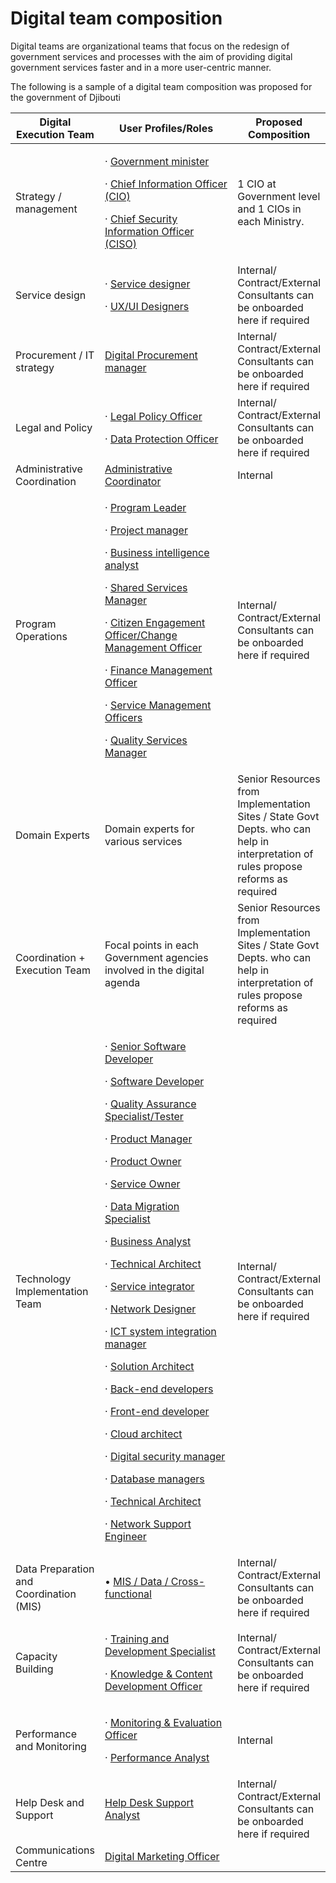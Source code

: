 # Digital team composition

Digital teams are organizational teams that focus on the redesign of government services and processes with the aim of providing digital government services faster and in a more user-centric manner.

The following is a sample of a digital team composition was proposed for the government of Djibouti

<table><thead><tr><th>Digital Execution Team</th><th width="262">User Profiles/Roles</th><th>Proposed Composition</th></tr></thead><tbody><tr><td>Strategy / management</td><td><p>· <a href="../digital-team-composition/user-profiles-taxonomy.md#government-minister">Government minister</a></p><p>· <a href="../digital-team-composition/user-profiles-taxonomy.md#chief-information-officer">Chief Information Officer (CIO)</a></p><p>· <a href="../digital-team-composition/user-profiles-taxonomy.md#chief-security-information-officer-ciso">Chief Security Information Officer (CISO)</a></p></td><td>1 CIO at Government level and 1 CIOs in each Ministry.</td></tr><tr><td>Service design</td><td><p>· <a href="../digital-team-composition/user-profiles-taxonomy.md#service-designer">Service designer</a></p><p>· <a href="../digital-team-composition/user-profiles-taxonomy.md#ux-ui-designers">UX/UI Designers</a></p></td><td>Internal/ Contract/External Consultants can be onboarded here if required</td></tr><tr><td>Procurement / IT strategy</td><td><a href="../digital-team-composition/user-profiles-taxonomy.md#procurement-manager">Digital Procurement manager</a></td><td>Internal/ Contract/External Consultants can be onboarded here if required</td></tr><tr><td>Legal and Policy</td><td><p>· <a href="../digital-team-composition/user-profiles-taxonomy.md#legal-policy-officer">Legal Policy Officer</a></p><p>· <a href="../digital-team-composition/user-profiles-taxonomy.md#data-protection-officer">Data Protection Officer</a></p></td><td>Internal/ Contract/External Consultants can be onboarded here if required</td></tr><tr><td>Administrative Coordination</td><td><a href="../digital-team-composition/user-profiles-taxonomy.md#administrative-coordinator">Administrative Coordinator</a></td><td>Internal</td></tr><tr><td>Program Operations</td><td><p>· <a href="../digital-team-composition/user-profiles-taxonomy.md#ict-operations-manager">Program Leader</a></p><p>· <a href="../digital-team-composition/user-profiles-taxonomy.md#project-manager">Project manager</a></p><p>· <a href="../digital-team-composition/user-profiles-taxonomy.md#business-process-analyst">Business intelligence analyst</a></p><p>· <a href="../digital-team-composition/user-profiles-taxonomy.md#shared-service-manager">Shared Services Manager</a></p><p>· <a href="../digital-team-composition/user-profiles-taxonomy.md#citizen-engagement-officer-change-management-officer">Citizen Engagement Officer/Change Management Officer</a></p><p>· <a href="../digital-team-composition/user-profiles-taxonomy.md#finance-management-officer">Finance Management Officer</a></p><p>· <a href="../digital-team-composition/user-profiles-taxonomy.md#service-management-officers">Service Management Officers</a></p><p>· <a href="../digital-team-composition/user-profiles-taxonomy.md#quality-services-manager">Quality Services Manager</a></p></td><td>Internal/ Contract/External Consultants can be onboarded here if required</td></tr><tr><td>Domain Experts</td><td>Domain experts for various services</td><td>Senior Resources from Implementation Sites / State Govt Depts. who can help in interpretation of rules propose reforms as required</td></tr><tr><td>Coordination + Execution Team</td><td>Focal points in each Government agencies involved in the digital agenda</td><td>Senior Resources from Implementation Sites / State Govt Depts. who can help in interpretation of rules propose reforms as required</td></tr><tr><td>Technology Implementation Team</td><td><p>· <a href="../digital-team-composition/user-profiles-taxonomy.md#software-systems-developer">Senior Software Developer</a></p><p>· <a href="../digital-team-composition/user-profiles-taxonomy.md#software-systems-developer">Software Developer</a></p><p>· <a href="../digital-team-composition/user-profiles-taxonomy.md#tester-quality-assurance-specialist">Quality Assurance Specialist/Tester</a></p><p>· <a href="../digital-team-composition/user-profiles-taxonomy.md#product-manager">Product Manager</a></p><p>· <a href="../digital-team-composition/user-profiles-taxonomy.md#product-owner">Product Owner</a></p><p>· <a href="../digital-team-composition/user-profiles-taxonomy.md#service-owner">Service Owner</a></p><p>· <a href="../digital-team-composition/user-profiles-taxonomy.md#data-migration-specialist">Data Migration Specialist </a></p><p>· <a href="../digital-team-composition/user-profiles-taxonomy.md#business-process-analyst">Business Analyst</a></p><p>· <a href="../digital-team-composition/user-profiles-taxonomy.md#technical-architect">Technical Architect</a></p><p>· <a href="../digital-team-composition/user-profiles-taxonomy.md#service-integrator">Service integrator</a></p><p>· <a href="../digital-team-composition/user-profiles-taxonomy.md#system-network-designer">Network Designer</a></p><p>· <a href="../digital-team-composition/user-profiles-taxonomy.md#ict-system-integration-consultant">ICT system integration manager</a></p><p>· <a href="../digital-team-composition/user-profiles-taxonomy.md#solution-architect">Solution Architect</a></p><p>· <a href="../digital-team-composition/user-profiles-taxonomy.md#back-end-developers">Back-end developers</a></p><p>· <a href="../digital-team-composition/user-profiles-taxonomy.md#front-end-developer">Front-end developer</a></p><p>· <a href="../digital-team-composition/user-profiles-taxonomy.md#cloud-architect">Cloud architect</a></p><p>· <a href="../digital-team-composition/user-profiles-taxonomy.md#digital-security-manager">Digital security manager</a></p><p>· <a href="../digital-team-composition/user-profiles-taxonomy.md#database-managers">Database managers</a></p><p>· <a href="../digital-team-composition/user-profiles-taxonomy.md#technical-architect">Technical Architect</a></p><p>· <a href="../digital-team-composition/user-profiles-taxonomy.md#network-support-engineer">Network Support Engineer</a></p></td><td>Internal/ Contract/External Consultants can be onboarded here if required</td></tr><tr><td>Data Preparation and Coordination (MIS)</td><td>• <a href="../digital-team-composition/user-profiles-taxonomy.md#data-entry-analysts">MIS / Data / Cross-functional</a></td><td>Internal/ Contract/External Consultants can be onboarded here if required</td></tr><tr><td>Capacity Building </td><td><p>· <a href="../digital-team-composition/user-profiles-taxonomy.md#training-and-development-specialist">Training and Development Specialist</a></p><p>· <a href="../digital-team-composition/user-profiles-taxonomy.md#knowledge-and-content-development-officer">Knowledge &#x26; Content Development Officer</a></p></td><td>Internal/ Contract/External Consultants can be onboarded here if required</td></tr><tr><td>Performance and Monitoring</td><td><p>· <a href="../digital-team-composition/user-profiles-taxonomy.md#monitoring-and-evaluation-officer">Monitoring &#x26; Evaluation Officer</a>  </p><p>· <a href="../digital-team-composition/user-profiles-taxonomy.md#performance-analyst">Performance Analyst</a></p></td><td>Internal</td></tr><tr><td>Help Desk and Support</td><td><a href="../digital-team-composition/user-profiles-taxonomy.md#help-desk-support-analyst">Help Desk Support Analyst</a></td><td>Internal/ Contract/External Consultants can be onboarded here if required</td></tr><tr><td>Communications Centre</td><td><a href="../digital-team-composition/user-profiles-taxonomy.md#digital-marketing-officer">Digital Marketing Officer</a></td><td></td></tr></tbody></table>
